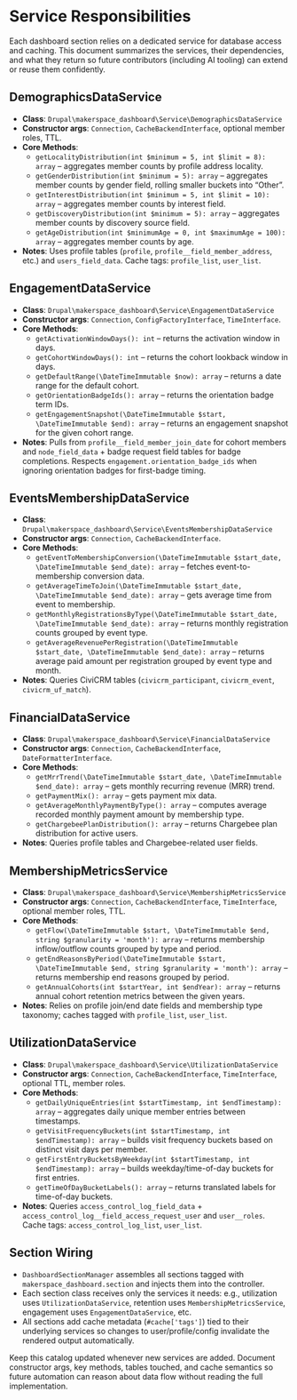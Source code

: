 # Service Responsibilities

Each dashboard section relies on a dedicated service for database access and caching. This document summarizes the services, their dependencies, and what they return so future contributors (including AI tooling) can extend or reuse them confidently.

## DemographicsDataService
- **Class**: `Drupal\makerspace_dashboard\Service\DemographicsDataService`
- **Constructor args**: `Connection`, `CacheBackendInterface`, optional member roles, TTL.
- **Core Methods**:
  - `getLocalityDistribution(int $minimum = 5, int $limit = 8): array` – aggregates member counts by profile address locality.
  - `getGenderDistribution(int $minimum = 5): array` – aggregates member counts by gender field, rolling smaller buckets into “Other”.
  - `getInterestDistribution(int $minimum = 5, int $limit = 10): array` – aggregates member counts by interest field.
  - `getDiscoveryDistribution(int $minimum = 5): array` – aggregates member counts by discovery source field.
  - `getAgeDistribution(int $minimumAge = 0, int $maximumAge = 100): array` – aggregates member counts by age.
- **Notes**: Uses profile tables (`profile`, `profile__field_member_address`, etc.) and `users_field_data`. Cache tags: `profile_list`, `user_list`.

## EngagementDataService
- **Class**: `Drupal\makerspace_dashboard\Service\EngagementDataService`
- **Constructor args**: `Connection`, `ConfigFactoryInterface`, `TimeInterface`.
- **Core Methods**:
  - `getActivationWindowDays(): int` – returns the activation window in days.
  - `getCohortWindowDays(): int` – returns the cohort lookback window in days.
  - `getDefaultRange(\DateTimeImmutable $now): array` – returns a date range for the default cohort.
  - `getOrientationBadgeIds(): array` – returns the orientation badge term IDs.
  - `getEngagementSnapshot(\DateTimeImmutable $start, \DateTimeImmutable $end): array` – returns an engagement snapshot for the given cohort range.
- **Notes**: Pulls from `profile__field_member_join_date` for cohort members and `node_field_data` + badge request field tables for badge completions. Respects `engagement.orientation_badge_ids` when ignoring orientation badges for first-badge timing.

## EventsMembershipDataService
- **Class**: `Drupal\makerspace_dashboard\Service\EventsMembershipDataService`
- **Constructor args**: `Connection`, `CacheBackendInterface`.
- **Core Methods**:
  - `getEventToMembershipConversion(\DateTimeImmutable $start_date, \DateTimeImmutable $end_date): array` – fetches event-to-membership conversion data.
  - `getAverageTimeToJoin(\DateTimeImmutable $start_date, \DateTimeImmutable $end_date): array` – gets average time from event to membership.
  - `getMonthlyRegistrationsByType(\DateTimeImmutable $start_date, \DateTimeImmutable $end_date): array` – returns monthly registration counts grouped by event type.
  - `getAverageRevenuePerRegistration(\DateTimeImmutable $start_date, \DateTimeImmutable $end_date): array` – returns average paid amount per registration grouped by event type and month.
- **Notes**: Queries CiviCRM tables (`civicrm_participant`, `civicrm_event`, `civicrm_uf_match`).

## FinancialDataService
- **Class**: `Drupal\makerspace_dashboard\Service\FinancialDataService`
- **Constructor args**: `Connection`, `CacheBackendInterface`, `DateFormatterInterface`.
- **Core Methods**:
  - `getMrrTrend(\DateTimeImmutable $start_date, \DateTimeImmutable $end_date): array` – gets monthly recurring revenue (MRR) trend.
  - `getPaymentMix(): array` – gets payment mix data.
  - `getAverageMonthlyPaymentByType(): array` – computes average recorded monthly payment amount by membership type.
  - `getChargebeePlanDistribution(): array` – returns Chargebee plan distribution for active users.
- **Notes**: Queries profile tables and Chargebee-related user fields.

## MembershipMetricsService
- **Class**: `Drupal\makerspace_dashboard\Service\MembershipMetricsService`
- **Constructor args**: `Connection`, `CacheBackendInterface`, `TimeInterface`, optional member roles, TTL.
- **Core Methods**:
  - `getFlow(\DateTimeImmutable $start, \DateTimeImmutable $end, string $granularity = 'month'): array` – returns membership inflow/outflow counts grouped by type and period.
  - `getEndReasonsByPeriod(\DateTimeImmutable $start, \DateTimeImmutable $end, string $granularity = 'month'): array` – returns membership end reasons grouped by period.
  - `getAnnualCohorts(int $startYear, int $endYear): array` – returns annual cohort retention metrics between the given years.
- **Notes**: Relies on profile join/end date fields and membership type taxonomy; caches tagged with `profile_list`, `user_list`.

## UtilizationDataService
- **Class**: `Drupal\makerspace_dashboard\Service\UtilizationDataService`
- **Constructor args**: `Connection`, `CacheBackendInterface`, `TimeInterface`, optional TTL, member roles.
- **Core Methods**:
  - `getDailyUniqueEntries(int $startTimestamp, int $endTimestamp): array` – aggregates daily unique member entries between timestamps.
  - `getVisitFrequencyBuckets(int $startTimestamp, int $endTimestamp): array` – builds visit frequency buckets based on distinct visit days per member.
  - `getFirstEntryBucketsByWeekday(int $startTimestamp, int $endTimestamp): array` – builds weekday/time-of-day buckets for first entries.
  - `getTimeOfDayBucketLabels(): array` – returns translated labels for time-of-day buckets.
- **Notes**: Queries `access_control_log_field_data` + `access_control_log__field_access_request_user` and `user__roles`. Cache tags: `access_control_log_list`, `user_list`.

## Section Wiring
- `DashboardSectionManager` assembles all sections tagged with `makerspace_dashboard.section` and injects them into the controller.
- Each section class receives only the services it needs: e.g., utilization uses `UtilizationDataService`, retention uses `MembershipMetricsService`, engagement uses `EngagementDataService`, etc.
- All sections add cache metadata (`#cache['tags']`) tied to their underlying services so changes to user/profile/config invalidate the rendered output automatically.

Keep this catalog updated whenever new services are added. Document constructor args, key methods, tables touched, and cache semantics so future automation can reason about data flow without reading the full implementation.
